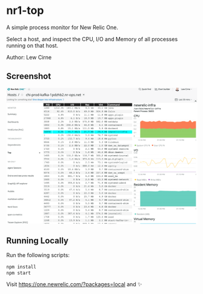 # nr1-top
A simple process monitor for New Relic One. 

Select a host, and inspect the CPU, I/O and Memory of all processes running
on that host.

Author: Lew Cirne

## Screenshot
![Screenshot](./screenshots/main.png)

## Running Locally

Run the following scripts:

```
npm install
npm start
```

Visit https://one.newrelic.com/?packages=local and :sparkles:

